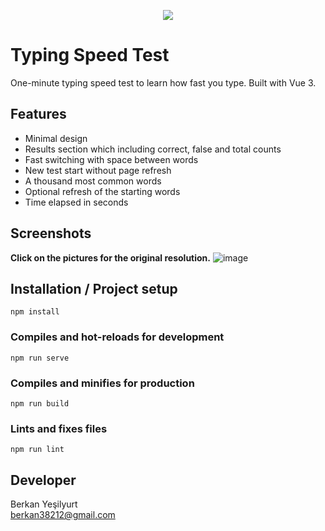 <p align="center"> 
<img src="https://github.com/BerkanYesilyurt/typing-speed-test/assets/8729215/29e457ca-0b0a-4332-aa40-3c90ec215d02">
</p>

# Typing Speed Test
One-minute typing speed test to learn how fast you type. Built with Vue 3.


## Features
- Minimal design
- Results section which including correct, false and total counts
- Fast switching with space between words
- New test start without page refresh
- A thousand most common words
- Optional refresh of the starting words
- Time elapsed in seconds


## Screenshots
**Click on the pictures for the original resolution.**
![image](https://github.com/BerkanYesilyurt/typing-speed-test/assets/8729215/cebd92d2-0ace-47f1-afc6-f84cc4dc9085)



## Installation / Project setup
```
npm install
```

### Compiles and hot-reloads for development
```
npm run serve
```

### Compiles and minifies for production
```
npm run build
```

### Lints and fixes files
```
npm run lint
```

## Developer
Berkan Yeşilyurt    
berkan38212@gmail.com
